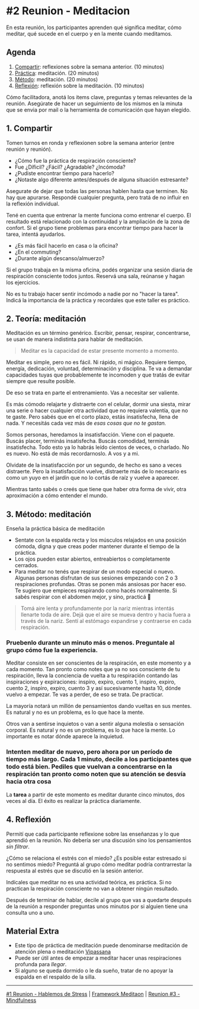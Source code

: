 # #2 Reunion - Meditacion

En esta reunión, los participantes aprenden qué significa meditar, cómo meditar, qué sucede en el cuerpo y en la mente cuando meditamos.

## Agenda
1. [Compartir](#_1-compartir): reflexiones sobre la semana anterior. (10 minutos)
2. [Práctica](#_2-práctica-meditación): meditación. (20 minutos)
3. [Método](#_3-método-meditación): meditación. (20 minutos)
4. [Reflexión](#_4-reflexión): reflexión sobre la meditación. (10 minutos)

Cómo facilitadora, anotá los items clave, preguntas y temas relevantes de la reunión. Asegúrate de hacer un seguimiento de los mismos en la minuta que se envia por mail o la herramienta de comunicación que hayan elegido.

## 1. Compartir
Tomen turnos en ronda y reflexionen sobre la semana anterior (entre reunión y reunión). 
- ¿Cómo fue la práctica de respiración consciente? 
- Fue ¿Díficil? ¿Fácil? ¿Agradable? ¿Incómoda? 
- ¿Pudiste encontrar tiempo para hacerlo?
- ¿Notaste algo diferente antes/después de alguna situación estresante?

Asegurate de dejar que todas las personas hablen hasta que terminen. No hay que apurarse. Respondé cualquier pregunta, pero tratá de no influir en la reflexión individual.

Tené en cuenta que entrenar la mente funciona como entrenar el cuerpo. El resultado está relacionado con la continuidad y la ampliación de la zona de confort. Si el grupo tiene problemas para encontrar tiempo para hacer la tarea, intentá ayudarlos. 
- ¿Es más fácil hacerlo en casa o la oficina?
- ¿En el commuting?
- ¿Durante algún descanso/almuerzo?

Si el grupo trabaja en la misma oficina, podés organizar una sesión diaria de respiración consciente todos juntos. Reservá una sala, reúnanse y hagan los ejercicios.

No es tu trabajo hacer sentir incómodo a nadie por no "hacer la tarea". Indicá la importancia de la práctica y 
recordales que este taller es práctico.

## 2. Teoría: meditación
Meditación es un término genérico. Escribir, pensar, respirar, concentrarse, se usan de manera indistinta para hablar de meditación. 

> Meditar es la capacidad de estar presente momento a momento.

Meditar es simple, pero no es fácil. Ni rápido, ni mágico. Requiere tiempo, energía, dedicación, voluntad, determinación y disciplina. Te va a demandar capacidades tuyas que probablemente te incomoden y que tratás de evitar siempre que resulte posible. 

De eso se trata en parte el entrenamiento. Vas a necesitar ser valiente. 

Es más cómodo relajarte y distraerte con el celular, dormir una siesta, mirar una serie o hacer cualquier otra actividad que no requiera valentía, que no te gaste. Pero sabés que en el corto plazo, estás insatisfecha, llena de nada. Y necesitás cada vez más de *esas cosas que no te gastan.* 

Somos personas, heredamos la insatisfacción. Viene con el paquete. Buscás placer, terminás insatisfecha. Buscás comodidad, terminás insatisfecha. Todo esto ya lo habrás leído cientos de veces, o charlado. No es nuevo. No está de más recordarnoslo. A vos y a mi.

Olvidate de la insatisfacción por un segundo, de hecho es sano a veces distraerte. Pero la insatisfacción vuelve, distraerte más de lo necesario es como un yuyo en el jardín que no lo cortás de raíz y vuelve a aparecer.

Mientras tanto sabés o creés que tiene que haber otra forma de vivir, otra aproximación a cómo entender el mundo. 

## 3. Método: meditación 
Enseña la práctica básica de meditación
- Sentate con la espalda recta y los músculos relajados en una posición cómoda, digna y que creas poder mantener durante el tiempo de la práctica.
- Los ojos pueden estar abiertos, entreabiertos o completamente cerrados.
- Para meditar no tenés que respirar de un modo especial o nuevo. Algunas personas disfrutan de sus sesiones empezando con 2 o 3 respiraciones profundas. Otras se ponen más ansiosas por hacer eso. Te sugiero que empieces respirando como hacés normalmente. Si sabés respirar con el abdomen mejor, y sino, practicá 🙂

> Tomá aire lenta y profundamente por la nariz mientras intentás llenarte toda de aire. Dejá que el aire se mueva dentro y hacia fuera a través de la nariz. Sentí al estómago expandirse y contraerse en cada respiración.

### Pruebenlo durante un minuto más o menos. Preguntale al grupo cómo fue la experiencia.

Meditar consiste en ser conscientes de la respiración, en este momento y a cada momento. Tan pronto como notes que ya no sos consciente de tu respiración, lleva la conciencia de vuelta a tu respiración contando las inspiraciones y expiraciones: inspiro, expiro, cuento 1, inspiro, expiro, cuento 2, inspiro, expiro, cuento 3 y así sucesivamente hasta 10, dónde vuelvo a empezar. Te vas a perder, de eso se trata. De practicar.

La mayoría notará un millón de pensamientos dando vueltas en sus mentes. 
Es natural y no es un problema, es lo que hace la mente.

Otros van a sentirse inquietos o van a sentir alguna molestia o sensación corporal. 
Es natural y no es un problema, es lo que hace la mente. Lo importante es notar dónde aparece la inquietud.

### Intenten meditar de nuevo, pero ahora por un período de tiempo más largo. Cada 1 minuto, decile a los participantes que todo está bien. Pediles que vuelvan a concentrarse en la respiración tan pronto como noten que su atención se desvía hacia otra cosa

La **tarea** a partir de este momento es meditar durante cinco minutos, dos veces al día. El éxito es realizar la práctica diariamente.


## 4. Reflexión
Permití que cada participante reflexione sobre las enseñanzas y lo que aprendió en la reunión. No debería ser una discusión sino los pensamientos *sin filtrar*. 

¿Cómo se relaciona el estrés con el miedo? ¿Es posible estar estresado si no sentimos miedo? Preguntá al grupo cómo meditar podría contrarrestar la respuesta al estrés que se discutió en la sesión anterior.

Indícales que meditar no es una actividad teórica, es práctica. Si no practican la respiración consciente no van a obtener ningún resultado.

Después de terminar de hablar, decile al grupo que vas a quedarte después de la reunión a responder preguntas unos minutos por si alguien tiene una consulta uno a uno.

## Material Extra
- Este tipo de práctica de meditación puede denominarse meditación de atención plena o meditación [Vipassana](https://en.wikipedia.org/wiki/Vipassan%C4%81)
- Puede ser útil antes de empezar a meditar hacer unas respiraciones profunda para *llegar*.
- Si alguno se queda dormido o le da sueño, tratar de no apoyar la espalda en el respaldo de la silla.

***

[#1 Reunion - Hablemos de Stress](/templates/reunion-01-stress.md#agenda) | [Framework Meditaon](/#framework) | [Reunion #3 - Mindfulness](/templates/reunion-03-mindfulness.md)
